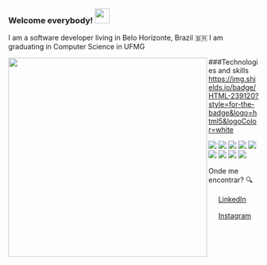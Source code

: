 ### Welcome everybody! <img src="https://github.com/giulianopenido/giulianopenido/assets/img/hi.gif" width="30px">

I am a software developer living in Belo Horizonte, Brazil <span>&#x1f1e7;&#x1f1f7;</span> I am graduating in Computer Science in UFMG


<img width="400px" align="left" src="https://github-readme-stats.vercel.app/api/top-langs/?username=giulianopenido&hide=html&layout=compact&theme=highcontrast" />

###Technologies and skills
https://img.shields.io/badge/HTML-239120?style=for-the-badge&logo=html5&logoColor=white

<img src="https://img.shields.io/badge/HTML-239120?style=for-the-badge&logo=html5&logoColor=white">
<img src="https://img.shields.io/badge/CSS-239120?&style=for-the-badge&logo=css3&logoColor=white">
<img src="https://img.shields.io/badge/Sass-CC6699?style=for-the-badge&logo=sass&logoColor=white">
<img src="https://img.shields.io/badge/JavaScript-323330?style=for-the-badge&logo=javascript&logoColor=F7DF1E">
<img src="https://img.shields.io/badge/Node.js-43853D?style=for-the-badge&logo=node.js&logoColor=white">
<img src="https://img.shields.io/badge/React-20232A?style=for-the-badge&logo=react&logoColor=61DAFB">
<img src="https://img.shields.io/badge/Vue.js-35495E?style=for-the-badge&logo=vue.js&logoColor=4FC08D">
<img src="https://img.shields.io/badge/Java-ED8B00?style=for-the-badge&logo=java&logoColor=white">
<img src="https://img.shields.io/badge/Spring-6DB33F?style=for-the-badge&logo=spring&logoColor=white">




Onde me encontrar? :mag:

<a href="https://www.linkedin.com/in/giulianopenido"><img src="https://github.com/giulianopenido/giulianopenido/assets/img/linkedin.png" width="16"></img></a> [LinkedIn](https://www.linkedin.com/in/seu_usuário)  

<a href="https://www.linkedin.com/in/giulianopenido"><img src="https://github.com/giulianopenido/giulianopenido/assets/img/instagram.png" width="16"></img></a> [Instagram](https://www.instagram.com/giulianopenido/)  

